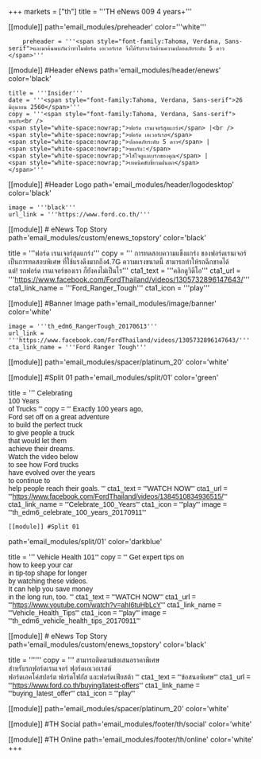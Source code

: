 +++
markets = ["th"]
title = '''TH eNews 009 4 years+'''

[[module]]
path='email_modules/preheader'
color='''white'''

		preheader = '''<span style="font-family:Tahoma, Verdana, Sans-serif">และมาค้นพบกันว่าทำไมฟอร์ด เอเวอร์เรส จึงได้รับรางวัลด้านความปลอดภัยระดับ 5 ดาว </span>'''

[[module]] #Header eNews
path='email_modules/header/enews'
color='black'

	title = '''Insider'''
	date = '''<span style="font-family:Tahoma, Verdana, Sans-serif">26 มิถุนายน 2560</span>'''
	copy = '''<span style="font-family:Tahoma, Verdana, Sans-serif">
	พบกับ<br />
	<span style="white-space:nowrap;">ฟอร์ด เรนเจอร์สุดแกร่ง</span> |<br /> 
	<span style="white-space:nowrap;">ฟอร์ด เอเวอร์เรส</span> 
	<span style="white-space:nowrap;">ปลอดภัยระดับ 5 ดาว</span>	| 
    <span style="white-space:nowrap;">พบกับ:</span> 
	<span style="white-space:nowrap;">ใส่ใจดูแลเบรกของคุณ</span> | 
    <span style="white-space:nowrap;">เทคนิคขับขี่ยามฝนตก</span> 
	</span>'''

[[module]] #Header Logo
path='email_modules/header/logodesktop'
color='black'

	image = '''black'''
	url_link = '''https://www.ford.co.th/'''
 
[[module]] # eNews Top Story
path='email_modules/custom/enews_topstory'
color='black'

title = '''<span style="font-family:Tahoma, Verdana, Sans-serif">ฟอร์ด เรนเจอร์สุดแกร่ง</span>'''
copy = '''<span style="font-family:Tahoma, Verdana, Sans-serif">
<span style="white-space:nowrap;">การทดสอบความแข็งแกร่ง</span>
<span style="white-space:nowrap;">ของฟอร์ดเรนเจอร์</span> 
<span style="white-space:nowrap;">เป็นการทดสอบพิเศษ</span>
<span style="white-space:nowrap;">ที่ใช้แรงดึงมากถึง4.7G </span> 
<span style="white-space:nowrap;">ความแรงขนาดนี้</span>
<span style="white-space:nowrap;">สามารถทำให้รถฉีกขาดได้</span> 
<span style="white-space:nowrap;">แต่! รถฟอร์ด เรนเจอร์ของเรา</span> 
<span style="white-space:nowrap;">ก็ยังคงไม่เป็นไร</span></span>'''
cta1_text = '''<span style="font-family:Tahoma, Verdana, Sans-serif">คลิกดูวิดีโอ</span>'''
	cta1_url = '''https://www.facebook.com/FordThailand/videos/1305732896147643/'''
	cta1_link_name = '''Ford_Ranger_Tough'''
	cta1_icon = '''play'''

[[module]] #Banner Image
path='email_modules/image/banner'
color='white'

	image = '''th_edm6_RangerTough_20170613'''
	url_link = '''https://www.facebook.com/FordThailand/videos/1305732896147643/'''
	cta_link_name = '''Ford Ranger Tough'''

[[module]]
path='email_modules/spacer/platinum_20'
color='white'

[[module]] #Split 01
path='email_modules/split/01'
color='green'

title = '''
<span style="font-family:Tahoma, Verdana, Sans-serif">
<span style="white-space:nowrap;">Celebrating</span>
<br />
<span style="white-space:nowrap;">100 Years</span>
<br />
<span style="white-space:nowrap;">of Trucks</span>
'''
copy = '''
<span style="font-family:Tahoma, Verdana, Sans-serif">
<span style="white-space:nowrap;">Exactly 100 years ago,</span>
<br />
<span style="white-space:nowrap;">Ford set off on a great adventure</span>
<br />
<span style="white-space:nowrap;">to build the perfect truck</span>
<br />
<span style="white-space:nowrap;">to give people a truck</span>
<br />
<span style="white-space:nowrap;">that would let them</span> 
<br />
<span style="white-space:nowrap;">achieve their dreams.</span> 
<br />
<span style="white-space:nowrap;">Watch the video below</span>
<br />
<span style="white-space:nowrap;">to see how Ford trucks</span> 
<br />
<span style="white-space:nowrap;">have evolved over the years</span>
<br />
<span style="white-space:nowrap;">to continue to</span> 
<br />
<span style="white-space:nowrap;">help people reach their goals.</span>
''' 
cta1_text = '''<span style="font-family:Tahoma, Verdana, Sans-serif">WATCH NOW</span>'''
	cta1_url = '''https://www.facebook.com/FordThailand/videos/1384510834936515/'''
	cta1_link_name = '''Celebrate_100_Years'''
	cta1_icon = '''play'''
	image = '''th_edm6_celebrate_100_years_20170911'''

	[[module]] #Split 01
path='email_modules/split/01'
color='darkblue'

title = '''<span style="font-family:Tahoma, Verdana, Sans-serif;">
<span style=" white-space:nowrap;">Vehicle Health 101</span>'''
copy = '''
<span style="font-family:Tahoma, Verdana, Sans-serif">
<span style="white-space:nowrap;">Get expert tips on</span>
<br />
<span style="white-space:nowrap;">how to keep your car</span> 
<br />
<span style="white-space:nowrap;">in tip-top shape for longer</span> 
<br />
<span style="white-space:nowrap;">by watching these videos.</span>
<br />
<span style="white-space:nowrap;">It can help you save money</span> 
<br />
<span style="white-space:nowrap;">in the long run, too.</span>
'''
cta1_text = '''<span style="font-family:Tahoma, Verdana, Sans-serif">WATCH NOW</span>'''
    cta1_url = '''https://www.youtube.com/watch?v=ahI6tuHbLcY'''
	cta1_link_name = '''Vehicle_Health_Tips'''
	cta1_icon = '''play'''
	image = '''th_edm6_vehicle_health_tips_20170911'''

[[module]] # eNews Top Story
path='email_modules/custom/enews_topstory'
color='black'

title = '''<span style="font-family:Tahoma, Verdana, Sans-serif"></span>'''
copy = '''
<span style="font-family:Tahoma, Verdana, Sans-serif">
<span style="white-space:nowrap;">สามารถติดตามข้อเสนอราคาพิเศษ</span>
<br />
<span style="white-space:nowrap;">สำหรับรถฟอร์ดเรนเจอร์ ฟอร์ดเอเวอเรสต์</span>
<br />
<span style="white-space:nowrap;">ฟอร์ดเอคโค่สปอร์ต ฟอร์ดโฟกัส และฟอร์ดเฟียสต้า</span>
'''
cta1_text = '''<span style="font-family:Tahoma, Verdana, Sans-serif">ข้อสนอพิเศษ</span>'''
	cta1_url = '''https://www.ford.co.th/buying/latest-offers'''
	cta1_link_name = '''buying_latest_offer'''
	cta1_icon = '''play'''

[[module]]
path='email_modules/spacer/platinum_20'
color='white'

[[module]] #TH Social
path='email_modules/footer/th/social'
color='white'

[[module]] #TH Online
path='email_modules/footer/th/online'
color='white'
+++
